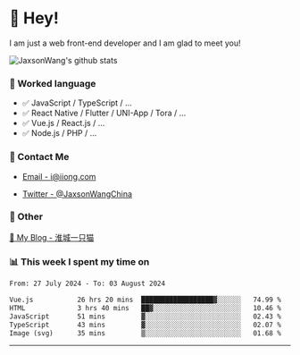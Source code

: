 # 👋 Hey!

I am just a web front-end developer and I am glad to meet you!

![JaxsonWang's github stats](https://github-readme-stats.vercel.app/api?username=JaxsonWang&&show_icons=true&&title_color=1abc9c&&icon_color=1abc9c)


### 📝 Worked language

- ✅ JavaScript / TypeScript / ...
- ✅ React Native / Flutter / UNI-App / Tora / ...
- ✅ Vue.js / React.js / ...
- ✅ Node.js / PHP / ...

### 📮 Contact Me

- [Email - i@iiong.com](mailto:i@iiong.com)

- [Twitter - @JaxsonWangChina](https://twitter.com/JaxsonWangChina)

### 🤪 Other

[📌 My Blog - 淮城一只猫](https://iiong.com)

### 📊 This week I spent my time on

<!--START_SECTION:waka-->

```txt
From: 27 July 2024 - To: 03 August 2024

Vue.js           26 hrs 20 mins  ██████████████████▓░░░░░░   74.99 %
HTML             3 hrs 40 mins   ██▓░░░░░░░░░░░░░░░░░░░░░░   10.46 %
JavaScript       51 mins         ▓░░░░░░░░░░░░░░░░░░░░░░░░   02.43 %
TypeScript       43 mins         ▓░░░░░░░░░░░░░░░░░░░░░░░░   02.07 %
Image (svg)      35 mins         ▒░░░░░░░░░░░░░░░░░░░░░░░░   01.68 %
```

<!--END_SECTION:waka-->

---
